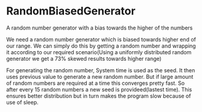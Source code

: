 # RandomBiasedGenerator
A random number generator with a bias towards the higher of the numbers

We need a random number generator which is biased towards higher end of our range. 
We can simply do this by getting a random number and wrapping it according to our required scenario(Using a uniformly distributed random generator we get a 73% skewed results towards higher range)

For generating the random number, System time is used as the seed. It then uses previous value to generate a new random number. 
But if large amount of random numbers are required at a time this converges pretty fast. So after every 15 random numbers a new seed is provideed(lastest time). This ensures better distribution but in turn makes the program slow because of use of sleep.
